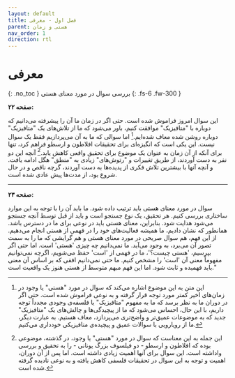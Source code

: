 ```yaml
---
layout: default
title: فصل اول - معرفی
parent: هستی و زمان
nav_order: 1
direction: rtl
---
```


# معرفی
{: .no_toc }
بررسی سوال در مورد معنای هستی
{: .fs-6 .fw-300 }

**صفحه ۲۲:**

این سوال امروز فراموش شده است. حتی اگر در زمان ما آن را پیشرفته می‌دانیم که دوباره با "متافیزیک" موافقت کنیم، باور می‌شود که ما از تلاش‌های یک "متافیزیک" دوباره روشن شده معاف شده‌ایم.[^1] اما سوالی که ما به آن می‌پردازیم فقط یک سوال نیست. این یکی است که انگیزه‌ای برای تحقیقات افلاطون و ارسطو فراهم کرد، تنها برای آنکه از آن زمان به عنوان یک موضوع برای تحقیق واقعی کاهش یابد.[^2] آنچه این دو نفر به دست آوردند، از طریق تغییرات و "رتوش‌های" زیادی به "منطق" هگل ادامه یافت. و آنچه آنها با بیشترین تلاش فکری از پدیده‌ها به دست آوردند، گرچه ناقص و در حال شروع بود، از مدت‌ها پیش عادی شده است.

---
[^1]: این متن به این موضوع اشاره می‌کند که سوال در مورد "هستی" یا وجود در زمان‌های اخیر کمتر مورد توجه قرار گرفته و به نوعی فراموش شده است. حتی اگر در دوران ما به نظر برسد که ما به مفهوم "متافیزیک" یا فلسفه‌ی وجودی مجدداً توجه داریم، با این حال، احساس می‌شود که ما از پیچیدگی‌ها و چالش‌های یک "متافیزیک" جدید که به موضوعات عمیق‌تر و واضح‌تری می‌پردازد، معاف هستیم. به عبارت دیگر، ما از رویارویی با سوالات عمیق و پیچیده‌ی متافیزیکی خودداری می‌کنیم.
[^2]: این جمله به این معناست که سوال در مورد "هستی" یا وجود، در گذشته، موضوعی بوده که افلاطون و ارسطو - دو فیلسوف بزرگ یونانی - را به تحقیق و بررسی واداشته است. این سوال برای آنها اهمیت زیادی داشته است. اما پس از آن دوران، اهمیت و توجه به این سوال در تحقیقات فلسفی کاهش یافته و به نوعی نادیده گرفته شده است.


**صفحه ۲۳:**

سوال در مورد معنای هستی باید ترتیب داده شود. ما باید آن را با توجه به این موارد ساختاری بررسی کنیم. هر تحقیق، یک نوع جستجو است و باید از قبل توسط آنچه جستجو می‌شود هدایت شود. بنابراین، معنای هستی باید در نوعی برای ما در دسترس باشد. همانطور که نشان دادیم، ما همیشه فعالیت‌های خود را در فهمی از هستی انجام می‌دهیم. از این فهم، هم سوال صریحی در مورد معنای هستی و هم گرایشی که ما را به سمت تصور آن می‌برد، به وجود می‌آید. ما نمی‌دانیم چه چیزی 'هستی' است. اما حتی اگر بپرسیم، 'هستی چیست؟'، ما در فهمی از 'است' حفظ می‌شویم، اگرچه نمی‌توانیم مفهوماً معنی آن 'است' را مشخص کنیم. ما حتی نمی‌دانیم افقی که بر اساس آن معنی باید فهمیده و ثابت شود. اما این فهم مبهم متوسط از هستی هنوز یک واقعیت است."
